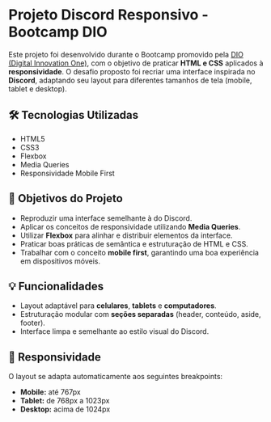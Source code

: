 # Projeto Discord Responsivo - Bootcamp DIO

Este projeto foi desenvolvido durante o Bootcamp promovido pela [DIO (Digital Innovation One)](https://www.dio.me/), com o objetivo de praticar **HTML e CSS** aplicados à **responsividade**. O desafio proposto foi recriar uma interface inspirada no **Discord**, adaptando seu layout para diferentes tamanhos de tela (mobile, tablet e desktop).

## 🛠️ Tecnologias Utilizadas

- HTML5
- CSS3
- Flexbox
- Media Queries
- Responsividade Mobile First

## 🎯 Objetivos do Projeto

- Reproduzir uma interface semelhante à do Discord.
- Aplicar os conceitos de responsividade utilizando **Media Queries**.
- Utilizar **Flexbox** para alinhar e distribuir elementos da interface.
- Praticar boas práticas de semântica e estruturação de HTML e CSS.
- Trabalhar com o conceito **mobile first**, garantindo uma boa experiência em dispositivos móveis.

## 💡 Funcionalidades

- Layout adaptável para **celulares**, **tablets** e **computadores**.
- Estruturação modular com **seções separadas** (header, conteúdo, aside, footer).
- Interface limpa e semelhante ao estilo visual do Discord.

## 📱 Responsividade

O layout se adapta automaticamente aos seguintes breakpoints:

- **Mobile:** até 767px
- **Tablet:** de 768px a 1023px
- **Desktop:** acima de 1024px
